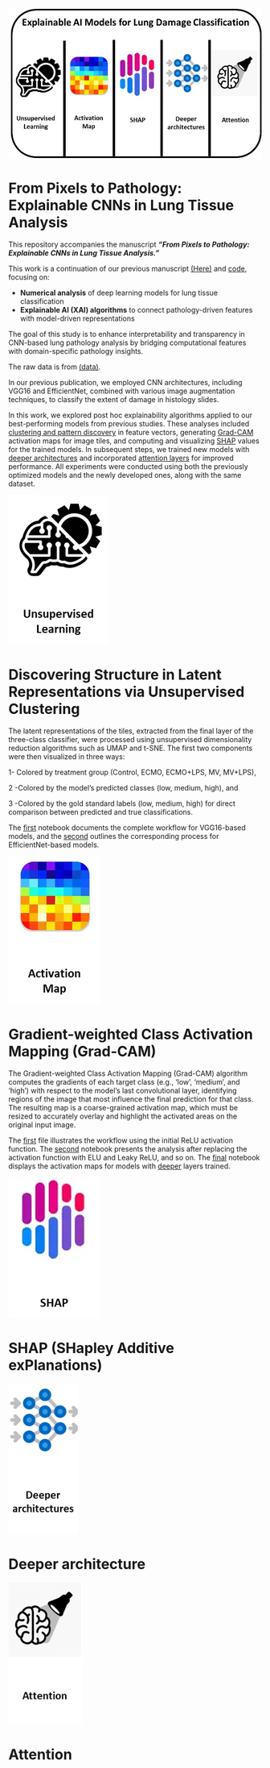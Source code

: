 
![](docs/_static/Summary.png)
# From Pixels to Pathology: Explainable CNNs in Lung Tissue Analysis

This repository accompanies the manuscript **_“From Pixels to Pathology: Explainable CNNs in Lung Tissue Analysis.”_**

This work is a continuation of our previous manuscript [(Here)](https://www.biorxiv.org/content/10.1101/2023.05.12.540340v1.abstract) and [code](https://github.com/Aitslab/lunghisto), focusing on:

- **Numerical analysis** of deep learning models for lung tissue classification  
- **Explainable AI (XAI) algorithms** to connect pathology-driven features with model-driven representations  

The goal of this study is to enhance interpretability and transparency in CNN-based lung pathology analysis by bridging computational features with domain-specific pathology insights.


The raw data is from [(data)](https://www.ebi.ac.uk/biostudies/bioimages/studies/S-BIAD419). 

In our previous publication, we employed CNN architectures, including VGG16 and EfficientNet, combined with various image augmentation techniques, to classify the extent of damage in histology slides.


In this work, we explored post hoc explainability algorithms applied to our best-performing models from previous studies. These analyses included [clustering and pattern discovery](https://github.com/Aitslab/Histology_XAI/tree/main/Unsupervised)  in feature vectors, generating [Grad-CAM](https://github.com/Aitslab/Histology_XAI/tree/main/GradCAM) activation maps for image tiles, and computing and visualizing [SHAP](https://github.com/Aitslab/Histology_XAI/tree/main/SHAP) values for the trained models. In subsequent steps, we trained new models with [deeper architectures](https://github.com/Aitslab/Histology_XAI/tree/main/Train_more_layers) and incorporated [attention layers](https://github.com/Aitslab/Histology_XAI/tree/main/Attention) for improved performance. All experiments were conducted using both the previously optimized models and the newly developed ones, along with the same dataset.




![](docs/_static/unsup.png)

# Discovering Structure in Latent Representations via Unsupervised Clustering
The latent representations of the tiles, extracted from the final layer of the three-class classifier, were processed using unsupervised dimensionality reduction algorithms such as UMAP and t-SNE. The first two components were then visualized in three ways:

1- Colored by treatment group (Control, ECMO, ECMO+LPS, MV, MV+LPS),

2 -Colored by the model’s predicted classes (low, medium, high), and

3 -Colored by the gold standard labels (low, medium, high) for direct comparison between predicted and true classifications.


The [first](./Unsupervised/Histo_unsupervised_featurespace_VGG16.ipynb) notebook documents the complete workflow for VGG16-based models, and the [second](./Unsupervised/Histo_unsupervised_featurespace_EffnetB4.ipynb) outlines the corresponding process for EfficientNet-based models.


![](docs/_static/Grad_CAM.png)

# Gradient-weighted Class Activation Mapping (Grad-CAM) 


The Gradient-weighted Class Activation Mapping (Grad-CAM) algorithm computes the gradients of each target class (e.g., ‘low’, ‘medium’, and ‘high’) with respect to the model’s last convolutional layer, identifying regions of the image that most influence the final prediction for that class. The resulting map is a coarse-grained activation map, which must be resized to accurately overlay and highlight the activated areas on the original input image.

The [first](./GradCAM/Visualize_Grad_Cam_initial_relu.ipynb) file illustrates the workflow using the initial ReLU activation function. The [second](./GradCAM/Visualize_GradCam_different_Activation_function.ipynb) notebook presents the analysis after replacing the activation function with ELU and Leaky ReLU, and so on. The [final](./GradCAM/Visualize_GradCam_train_more_layers.ipynb) notebook displays the activation maps for models with [deeper](./Train_more_layers/) layers trained.

![](docs/_static/shap.png)

# SHAP (SHapley Additive exPlanations) 






![](docs/_static/Deeper_architecture.png)

# Deeper architecture 




![](docs/_static/Attention.png)

# Attention 


